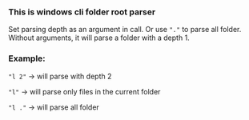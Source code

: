 ### This is windows cli folder root parser

Set parsing depth as an argument in call. Or use `"."` to parse all folder. Without arguments, it will parse a folder with a depth 1. 

### Example:
`"l 2"` -> will parse with depth 2

`"l"` -> will parse only files in the current folder

`"l ."` -> will parse all folder
